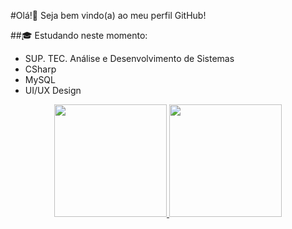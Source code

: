#Olá!👋 Seja bem vindo(a) ao meu perfil GitHub!

##🎓 Estudando neste momento:

- SUP. TEC. Análise e Desenvolvimento de Sistemas
- CSharp
- MySQL
- UI/UX Design

<div align="center">
  <a href="https://github.com/pablovitorr">
  <img height="180em" src="https://github-readme-stats.vercel.app/api?username=pablovitorr&show_icons=true&theme=ayu-mirage&include_all_commits=true&count_private=true"/>
  <img height="180em" src="https://github-readme-stats.vercel.app/api/top-langs/?username=pablovitorr&layout=compact&langs_count=7&theme=ayu-mirage"/>
</div>
